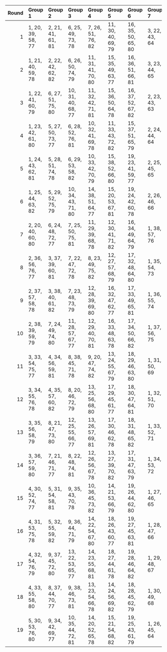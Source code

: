 |   Round | Group 1           | Group 2           | Group 3            | Group 4            | Group 5            | Group 6            | Group 7       | Group 8       | Group 9       | Group 10      | Group 11      | Group 12       | Group 13       | Group 14       | Group 15       | Group 16       | Group 17       | Group 18       | Group 19       |
|--------:|:------------------|:------------------|:-------------------|:-------------------|:-------------------|:-------------------|:--------------|:--------------|:--------------|:--------------|:--------------|:---------------|:---------------|:---------------|:---------------|:---------------|:---------------|:---------------|:---------------|
|       1 | 1, 20, 39, 58, 77 | 2, 21, 41, 61, 81 | 6, 25, 49, 73, 78  | 7, 26, 51, 76, 82  | 11, 30, 40, 69, 79 | 16, 35, 50, 65, 80 | 3, 22, 43, 64 | 4, 23, 45, 67 | 5, 24, 47, 70 | 8, 27, 53, 60 | 9, 28, 55, 63 | 10, 29, 57, 66 | 12, 31, 42, 72 | 13, 32, 44, 75 | 14, 33, 46, 59 | 15, 34, 48, 62 | 17, 36, 52, 68 | 18, 37, 54, 71 | 19, 38, 56, 74 |
|       2 | 1, 21, 40, 59, 78 | 2, 22, 42, 62, 82 | 6, 26, 50, 74, 79  | 11, 31, 41, 70, 80 | 15, 35, 49, 63, 77 | 16, 36, 51, 66, 81 | 3, 23, 44, 65 | 4, 24, 46, 68 | 5, 25, 48, 71 | 7, 27, 52, 58 | 8, 28, 54, 61 | 9, 29, 56, 64  | 10, 30, 39, 67 | 12, 32, 43, 73 | 13, 33, 45, 76 | 14, 34, 47, 60 | 17, 37, 53, 69 | 18, 38, 55, 72 | 19, 20, 57, 75 |
|       3 | 1, 22, 41, 60, 79 | 6, 27, 51, 75, 80 | 10, 31, 40, 68, 77 | 11, 32, 42, 71, 81 | 15, 36, 50, 64, 78 | 16, 37, 52, 67, 82 | 2, 23, 43, 63 | 3, 24, 45, 66 | 4, 25, 47, 69 | 5, 26, 49, 72 | 7, 28, 53, 59 | 8, 29, 55, 62  | 9, 30, 57, 65  | 12, 33, 44, 74 | 13, 34, 46, 58 | 14, 35, 48, 61 | 17, 38, 54, 70 | 18, 20, 56, 73 | 19, 21, 39, 76 |
|       4 | 1, 23, 42, 61, 80 | 5, 27, 50, 73, 77 | 6, 28, 52, 76, 81  | 10, 32, 41, 69, 78 | 11, 33, 43, 72, 82 | 15, 37, 51, 65, 79 | 2, 24, 44, 64 | 3, 25, 46, 67 | 4, 26, 48, 70 | 7, 29, 54, 60 | 8, 30, 56, 63 | 9, 31, 39, 66  | 12, 34, 45, 75 | 13, 35, 47, 59 | 14, 36, 49, 62 | 16, 38, 53, 68 | 17, 20, 55, 71 | 18, 21, 57, 74 | 19, 22, 40, 58 |
|       5 | 1, 24, 43, 62, 81 | 5, 28, 51, 74, 78 | 6, 29, 53, 58, 82  | 10, 33, 42, 70, 79 | 15, 38, 52, 66, 80 | 19, 23, 41, 59, 77 | 2, 25, 45, 65 | 3, 26, 47, 68 | 4, 27, 49, 71 | 7, 30, 55, 61 | 8, 31, 57, 64 | 9, 32, 40, 67  | 11, 34, 44, 73 | 12, 35, 46, 76 | 13, 36, 48, 60 | 14, 37, 50, 63 | 16, 20, 54, 69 | 17, 21, 56, 72 | 18, 22, 39, 75 |
|       6 | 1, 25, 44, 63, 82 | 5, 29, 52, 75, 79 | 10, 34, 43, 71, 80 | 14, 38, 51, 64, 77 | 15, 20, 53, 67, 81 | 19, 24, 42, 60, 78 | 2, 26, 46, 66 | 3, 27, 48, 69 | 4, 28, 50, 72 | 6, 30, 54, 59 | 7, 31, 56, 62 | 8, 32, 39, 65  | 9, 33, 41, 68  | 11, 35, 45, 74 | 12, 36, 47, 58 | 13, 37, 49, 61 | 16, 21, 55, 70 | 17, 22, 57, 73 | 18, 23, 40, 76 |
|       7 | 2, 20, 40, 60, 80 | 6, 24, 48, 72, 77 | 7, 25, 50, 75, 81  | 11, 29, 39, 68, 78 | 12, 30, 41, 71, 82 | 16, 34, 49, 64, 79 | 1, 38, 57, 76 | 3, 21, 42, 63 | 4, 22, 44, 66 | 5, 23, 46, 69 | 8, 26, 52, 59 | 9, 27, 54, 62  | 10, 28, 56, 65 | 13, 31, 43, 74 | 14, 32, 45, 58 | 15, 33, 47, 61 | 17, 35, 51, 67 | 18, 36, 53, 70 | 19, 37, 55, 73 |
|       8 | 2, 36, 56, 76, 77 | 3, 37, 39, 60, 81 | 7, 22, 47, 72, 78  | 8, 23, 49, 75, 82  | 12, 27, 57, 68, 79 | 17, 32, 48, 64, 80 | 1, 35, 54, 73 | 4, 38, 41, 63 | 5, 20, 43, 66 | 6, 21, 45, 69 | 9, 24, 51, 59 | 10, 25, 53, 62 | 11, 26, 55, 65 | 13, 28, 40, 71 | 14, 29, 42, 74 | 15, 30, 44, 58 | 16, 31, 46, 61 | 18, 33, 50, 67 | 19, 34, 52, 70 |
|       9 | 2, 37, 57, 58, 78 | 3, 38, 40, 61, 82 | 7, 23, 48, 73, 79  | 12, 28, 39, 69, 80 | 16, 32, 47, 62, 77 | 17, 33, 49, 65, 81 | 1, 36, 55, 74 | 4, 20, 42, 64 | 5, 21, 44, 67 | 6, 22, 46, 70 | 8, 24, 50, 76 | 9, 25, 52, 60  | 10, 26, 54, 63 | 11, 27, 56, 66 | 13, 29, 41, 72 | 14, 30, 43, 75 | 15, 31, 45, 59 | 18, 34, 51, 68 | 19, 35, 53, 71 |
|      10 | 2, 38, 39, 59, 79 | 7, 24, 49, 74, 80 | 11, 28, 57, 67, 77 | 12, 29, 40, 70, 81 | 16, 33, 48, 63, 78 | 17, 34, 50, 66, 82 | 1, 37, 56, 75 | 3, 20, 41, 62 | 4, 21, 43, 65 | 5, 22, 45, 68 | 6, 23, 47, 71 | 8, 25, 51, 58  | 9, 26, 53, 61  | 10, 27, 55, 64 | 13, 30, 42, 73 | 14, 31, 44, 76 | 15, 32, 46, 60 | 18, 35, 52, 69 | 19, 36, 54, 72 |
|      11 | 3, 33, 54, 75, 77 | 4, 34, 56, 59, 81 | 8, 38, 45, 71, 78  | 9, 20, 47, 74, 82  | 13, 24, 55, 67, 79 | 18, 29, 46, 63, 80 | 1, 31, 50, 69 | 2, 32, 52, 72 | 5, 35, 39, 62 | 6, 36, 41, 65 | 7, 37, 43, 68 | 10, 21, 49, 58 | 11, 22, 51, 61 | 12, 23, 53, 64 | 14, 25, 57, 70 | 15, 26, 40, 73 | 16, 27, 42, 76 | 17, 28, 44, 60 | 19, 30, 48, 66 |
|      12 | 3, 34, 55, 76, 78 | 4, 35, 57, 60, 82 | 8, 20, 46, 72, 79  | 13, 25, 56, 68, 80 | 17, 29, 45, 61, 77 | 18, 30, 47, 64, 81 | 1, 32, 51, 70 | 2, 33, 53, 73 | 5, 36, 40, 63 | 6, 37, 42, 66 | 7, 38, 44, 69 | 9, 21, 48, 75  | 10, 22, 50, 59 | 11, 23, 52, 62 | 12, 24, 54, 65 | 14, 26, 39, 71 | 15, 27, 41, 74 | 16, 28, 43, 58 | 19, 31, 49, 67 |
|      13 | 3, 35, 56, 58, 79 | 8, 21, 47, 73, 80 | 12, 25, 55, 66, 77 | 13, 26, 57, 69, 81 | 17, 30, 46, 62, 78 | 18, 31, 48, 65, 82 | 1, 33, 52, 71 | 2, 34, 54, 74 | 4, 36, 39, 61 | 5, 37, 41, 64 | 6, 38, 43, 67 | 7, 20, 45, 70  | 9, 22, 49, 76  | 10, 23, 51, 60 | 11, 24, 53, 63 | 14, 27, 40, 72 | 15, 28, 42, 75 | 16, 29, 44, 59 | 19, 32, 50, 68 |
|      14 | 3, 36, 57, 59, 80 | 7, 21, 46, 71, 77 | 8, 22, 48, 74, 81  | 12, 26, 56, 67, 78 | 13, 27, 39, 70, 82 | 17, 31, 47, 63, 79 | 1, 34, 53, 72 | 2, 35, 55, 75 | 4, 37, 40, 62 | 5, 38, 42, 65 | 6, 20, 44, 68 | 9, 23, 50, 58  | 10, 24, 52, 61 | 11, 25, 54, 64 | 14, 28, 41, 73 | 15, 29, 43, 76 | 16, 30, 45, 60 | 18, 32, 49, 66 | 19, 33, 51, 69 |
|      15 | 4, 30, 52, 74, 77 | 5, 31, 54, 58, 81 | 9, 35, 43, 70, 78  | 10, 36, 45, 73, 82 | 14, 21, 53, 66, 79 | 19, 26, 44, 62, 80 | 1, 27, 46, 65 | 2, 28, 48, 68 | 3, 29, 50, 71 | 6, 32, 56, 61 | 7, 33, 39, 64 | 8, 34, 41, 67  | 11, 37, 47, 76 | 12, 38, 49, 60 | 13, 20, 51, 63 | 15, 22, 55, 69 | 16, 23, 57, 72 | 17, 24, 40, 75 | 18, 25, 42, 59 |
|      16 | 4, 31, 53, 75, 78 | 5, 32, 55, 59, 82 | 9, 36, 44, 71, 79  | 14, 22, 54, 67, 80 | 18, 26, 43, 60, 77 | 19, 27, 45, 63, 81 | 1, 28, 47, 66 | 2, 29, 49, 69 | 3, 30, 51, 72 | 6, 33, 57, 62 | 7, 34, 40, 65 | 8, 35, 42, 68  | 10, 37, 46, 74 | 11, 38, 48, 58 | 12, 20, 50, 61 | 13, 21, 52, 64 | 15, 23, 56, 70 | 16, 24, 39, 73 | 17, 25, 41, 76 |
|      17 | 4, 32, 54, 76, 79 | 9, 37, 45, 72, 80 | 13, 22, 53, 65, 77 | 14, 23, 55, 68, 81 | 18, 27, 44, 61, 78 | 19, 28, 46, 64, 82 | 1, 29, 48, 67 | 2, 30, 50, 70 | 3, 31, 52, 73 | 5, 33, 56, 60 | 6, 34, 39, 63 | 7, 35, 41, 66  | 8, 36, 43, 69  | 10, 38, 47, 75 | 11, 20, 49, 59 | 12, 21, 51, 62 | 15, 24, 57, 71 | 16, 25, 40, 74 | 17, 26, 42, 58 |
|      18 | 4, 33, 55, 58, 80 | 8, 37, 44, 70, 77 | 9, 38, 46, 73, 81  | 13, 23, 54, 66, 78 | 14, 24, 56, 69, 82 | 18, 28, 45, 62, 79 | 1, 30, 49, 68 | 2, 31, 51, 71 | 3, 32, 53, 74 | 5, 34, 57, 61 | 6, 35, 40, 64 | 7, 36, 42, 67  | 10, 20, 48, 76 | 11, 21, 50, 60 | 12, 22, 52, 63 | 15, 25, 39, 72 | 16, 26, 41, 75 | 17, 27, 43, 59 | 19, 29, 47, 65 |
|      19 | 5, 30, 53, 76, 80 | 9, 34, 42, 69, 77 | 10, 35, 44, 72, 81 | 14, 20, 52, 65, 78 | 15, 21, 54, 68, 82 | 19, 25, 43, 61, 79 | 1, 26, 45, 64 | 2, 27, 47, 67 | 3, 28, 49, 70 | 4, 29, 51, 73 | 6, 31, 55, 60 | 7, 32, 57, 63  | 8, 33, 40, 66  | 11, 36, 46, 75 | 12, 37, 48, 59 | 13, 38, 50, 62 | 16, 22, 56, 71 | 17, 23, 39, 74 | 18, 24, 41, 58 |